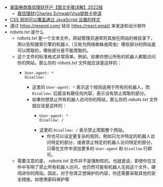 - [美国券商嘉信理财开户【图文步骤详解】2022版](https://readingoutpost.com/charles-schwab-open-account/)
	- [嘉信理财(Charles Schwab)Visa提款卡申请](http://www.sugarforex.com/securities/schwab-visa-debit-card.html)
- [CSS 规则可以覆盖通过 JavaScript 设置的样式](https://twitter.com/awesomekling/status/1660319607939375106)
- 通过 https://resend.com/ 结合 https://react.email/ 来发送和设计邮件
- *robots.txt* 是什么
	- *robots.txt* 是一个文本文件，网站管理员通常将其放在网站的根目录下，用以告知搜索引擎的机器人（又称为网络蜘蛛或爬虫）哪些部分的网站是可以爬取的，哪些部分是不能爬取的。
	- 这个文件的标准格式非常简单。例如，如果你想让所有的机器人都能访问你的网站，那么你的 *robots.txt* 文件就应该是这样的：
		- ```
		  User-agent: *
		  Disallow:
		  ```
			- 这里的 `User-agent: *` 表示这个规则适用于所有的机器人，而 `Disallow:` 后面没有跟任何内容，表示没有禁止爬取的部分。
			- 如果你想禁止所有机器人访问你的网站，那么你的 *robots.txt* 文件就应该是这样的：
				- ```
				  User-agent: *
				  Disallow: /
				  ```
				- 这里的 `Disallow: /` 表示禁止爬取整个网站。
					- 你也可以设定更复杂的规则，例如只允许特定的机器人访问特定的部分，或者禁止特定的机器人访问特定的部分。只需在文件中添加更多的 `User-agent` 和 `Disallow` 行即可。
	- 需要注意的是， *robots.txt* 文件并不是强制性的。也就是说，即使你在文件中写明了禁止所有机器人访问，也仍然可能有机器人无视这个文件，硬闯进你的网站。因此，对于你真正想保护的内容，你还需要采取其他的安全措施，如使用密码保护等